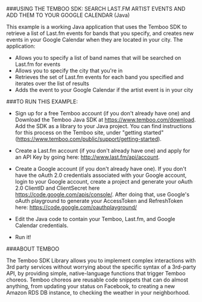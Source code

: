 
###USING THE TEMBOO SDK: SEARCH LAST.FM ARTIST EVENTS AND ADD THEM TO YOUR GOOGLE CALENDAR (Java)

This example is a working Java application that uses the Temboo SDK to retrieve a list of Last.fm events for bands that you specify,
and creates new events in your Google Calendar when they are located in your city. The application:

 * Allows you to specify a list of band names that will be searched on Last.fm for events
 * Allows you to specify the city that you're in
 * Retrieves the set of Last.fm events for each band you specified and iterates over the list of results 
 * Adds the event to your Google Calendar if the artist event is in your city

###TO RUN THIS EXAMPLE:

 * Sign up for a free Temboo account (if you don't already have one) and Download the Temboo Java SDK
at https://www.temboo.com/download. Add the SDK as a library to your Java project. You can find instructions
for this process on the Temboo site, under "getting started" (https://www.temboo.com/public/support/getting-started).

 * Create a Last.fm account (if you don't already have one) and apply for an API Key by going here: http://www.last.fm/api/account.

 * Create a Google account (if you don't already have one). If you don't have the oAuth 2.0 credentials associated with your Google account, 
login to your Google account, create a project and generate your oAuth 2.0 ClientID and ClientSecret here https://code.google.com/apis/console/. 
After doing that, use Google's oAuth playground to generate your AccessToken and RefreshToken here: https://code.google.com/oauthplayground/

 * Edit the Java code to contain your Temboo, Last.fm, and Google Calendar credentials. 

 * Run it!

###ABOUT TEMBOO

The Temboo SDK Library allows you to implement complex interactions with 3rd party services 
without worrying about the specific syntax of a 3rd-party API, by providing simple, 
native-language functions that trigger Temboo choreos. Temboo choreos are reusable
code snippets that can do almost anything, from updating your status on Facebook, to creating
a new Amazon RDS DB instance, to checking the weather in your neighborhood. 
